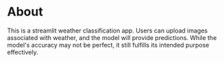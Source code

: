 # About
This is a streamlit weather classification app. Users can upload images associated with weather, and the model will provide predictions. While the model's accuracy may not be perfect, it still fulfills its intended purpose effectively.
